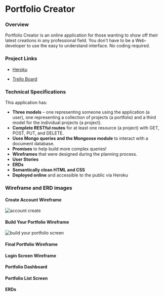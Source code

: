 # Portfolio Creator

### Overview
Portfolio Creator is an online application for those wanting to show off their latest creations in any professional field. You don't have to be a Web-developer to use the easy to understand interface. No coding required.

### Project Links

- [Heroku](https://portfolio-creator.herokuapp.com/)

- [Trello Board](https://trello.com/b/DLemEGpQ/wdi-11-project-2)

### Technical Specifications

This application has:

* **Three models** – one representing someone using the application (a user), one representing a collection of projects (a portfolio) and a third model for the individual projects (a project).
* **Complete RESTful routes** for at least one resource (a project) with GET, POST, PUT, and DELETE.
* **Uses Mongo queries and the Mongoose module** to interact with a document database.
* **Promises** to help build more complex queries!
* **Wireframes** that were designed during the planning process.
* **User Stories**
* **ERDs**
* **Semantically clean HTML and CSS**
* **Deployed online** and accessible to the public via Heroku

### Wireframe and ERD images

#### Create Account Wireframe 
![account create](https://user-images.githubusercontent.com/10038637/28835805-a990d6bc-76b4-11e7-8154-e03b812b201e.png)

#### Build Your Portfolio Wireframe
![build your portfolio screen](https://user-images.githubusercontent.com/10038637/28836100-a6f9b1ac-76b5-11e7-8482-a7ce58ec3678.png)

#### Final Portfolio Wireframe

#### Login Screen Wireframe

#### Portfolio Dashboard

#### Portfolio List Screen

#### ERDs

